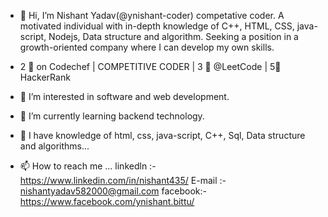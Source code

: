 - 👋 Hi, I’m Nishant Yadav(@ynishant-coder) competative coder.
A motivated individual with in-depth knowledge of C++, HTML, CSS, java-script, Nodejs, Data structure and algorithm. Seeking a position in a growth-oriented company where I can develop my own skills. 
- 2 🌟 on Codechef | COMPETITIVE CODER | 3 🌟 @LeetCode | 5🌟 HackerRank 
- 👀 I’m interested in software and web development.
- 🌱 I’m currently learning backend technology.

- 💞️ I have knowledge of html, css, java-script, C++, Sql, Data structure and algorithms...
- 📫 How to reach me ...
linkedln :- https://www.linkedin.com/in/nishant435/
E-mail :- nishantyadav582000@gmail.com
facebook:- https://www.facebook.com/ynishant.bittu/

<!---
ynishant-coder/ynishant-coder is a ✨ special ✨ repository because its `README.md` (this file) appears on your GitHub profile.
You can click the Preview link to take a look at your changes.
--->

